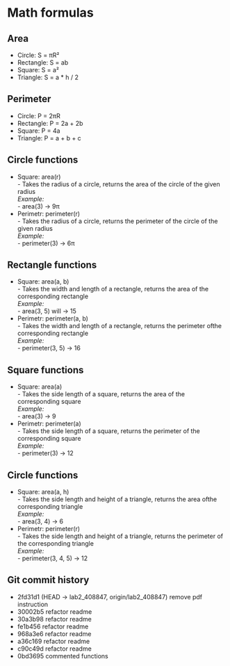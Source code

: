# Math formulas
## Area
- Circle: S = πR²
- Rectangle: S = ab
- Square: S = a²
- Triangle: S = a * h / 2

## Perimeter
- Circle: P = 2πR
- Rectangle: P = 2a + 2b
- Square: P = 4a
- Triangle: P = a + b + c

## Circle functions
- Square: area(r) \
\- Takes the radius of a circle, returns the area of ​​the circle of the given radius \
_Example:_ \
\- area(3) -> 9π
- Perimetr: perimeter(r) \
\- Takes the radius of a circle, returns the perimeter of ​​the circle of the given radius \
_Example:_ \
\- perimeter(3) -> 6π

## Rectangle functions
- Square: area(a, b) \
\- Takes the width and length of a rectangle, returns the area of ​​the corresponding rectangle \
_Example:_ \
\- area(3, 5) will -> 15
- Perimetr: perimeter(a, b) \
\- Takes the width and length of a rectangle, returns the perimeter of ​​the corresponding rectangle \
_Example:_ \
\- perimeter(3, 5) -> 16

## Square functions
- Square: area(a) \
\- Takes the side length of a square, returns the area of ​​the corresponding square \
_Example:_ \
\- area(3) -> 9
- Perimetr: perimeter(a) \
\- Takes the side length of a square, returns the perimeter of ​​the corresponding square \
_Example:_ \
\- perimeter(3) -> 12

## Circle functions
- Square: area(a, h) \
\- Takes the side length and height of a triangle, returns the area of ​​the corresponding triangle \
_Example:_ \
\- area(3, 4) -> 6
- Perimetr: perimeter(r) \
\- Takes the side length and height of a triangle, returns the perimeter of ​​the corresponding triangle \
_Example:_ \
\- perimeter(3, 4, 5) -> 12

## Git commit history
* 2fd31d1 (HEAD -> lab2_408847, origin/lab2_408847) remove pdf instruction
* 30002b5 refactor readme
* 30a3b98 refactor readme
* fe1b456 refactor readme
* 968a3e6 refactor readme
* a36c169 refactor readme
* c90c49d refactor readme
* 0bd3695 commented functions

